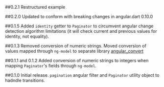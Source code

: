 ##0.2.1
Restructured example

##0.2.0
Updated to conform with breaking changes in angular.dart 0.10.0

##0.1.5
Added `identity` getter to `Paginator` to circumvent angular change detection algorithm limitations (it will check current and previous values for identity, not equality).

##0.1.3
Removed conversion of numeric strings. Moved conversion of values mapped through `ng-model` to separate library [angular_convert](https://github.com/daydev/angular_convert.dart)

##0.1.1 and 0.1.2
Added conversion of numeric strings to integers when mapping `Paginator`'s fields through `ng-model`.

##0.1.0
Initial release. `pagination` angular filter and `Paginator` utility object to hadndle transitions.



